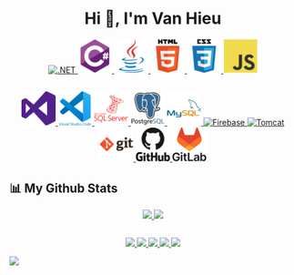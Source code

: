 <h1 align="center">Hi 👋, I'm Van Hieu</h1>

<div align="center">
    <a href="https://dotnet.microsoft.com" target="_blank" rel="noreferrer">
        <img src="https://cdn.jsdelivr.net/gh/devicons/devicon/icons/dot-net/dot-net-original-wordmark.svg" alt=".NET" width="60" height="60" />
    </a>
    <a href="https://docs.microsoft.com/en-us/dotnet/csharp" target="_blank" rel="noreferrer">
        <img src="https://raw.githubusercontent.com/devicons/devicon/master/icons/csharp/csharp-original.svg" alt="C#" width="60" height="60" />
    </a>    
    <a href="https://www.java.com" target="_blank" rel="noreferrer">
        <img src="https://raw.githubusercontent.com/devicons/devicon/master/icons/java/java-original.svg" alt="Java" width="60" height="60" />
    </a>    
    <a href="https://www.w3.org/html" target="_blank" rel="noreferrer">
        <img src="https://raw.githubusercontent.com/devicons/devicon/master/icons/html5/html5-original-wordmark.svg" alt="HTML5" width="60" height="60" />
    </a>    
    <a href="https://www.w3.org/Style/CSS" target="_blank" rel="noreferrer">
        <img src="https://raw.githubusercontent.com/devicons/devicon/master/icons/css3/css3-original-wordmark.svg" alt="CSS3" width="60" height="60" />
    </a>
    <a href="https://developer.mozilla.org/en-US/docs/Web/JavaScript" target="_blank" rel="noreferrer">
        <img src="https://raw.githubusercontent.com/devicons/devicon/master/icons/javascript/javascript-original.svg" alt="JavaScript" width="60" height="60" />
    </a>
</div>

## 
<div align="center">
    <a href="https://visualstudio.microsoft.com" target="_blank" rel="noreferrer">
        <img src="https://raw.githubusercontent.com/devicons/devicon/master/icons/visualstudio/visualstudio-plain.svg" alt="Visual studio" width="60" height="60" />
    </a>
    <a href="https://code.visualstudio.com" target="_blank" rel="noreferrer">
        <img src="https://raw.githubusercontent.com/devicons/devicon/master/icons/vscode/vscode-original-wordmark.svg" alt="Visual studio code" width="60" height="60" />
    </a>
    <a href="https://www.microsoft.com/en-us/sql-server" target="_blank" rel="noreferrer">
        <img src="https://raw.githubusercontent.com/devicons/devicon/master/icons/microsoftsqlserver/microsoftsqlserver-plain-wordmark.svg" alt="Microsoft SQL Server" width="60" height="60" />
    </a>
    <a href="https://www.postgresql.org" target="_blank" rel="noreferrer">
        <img src="https://raw.githubusercontent.com/devicons/devicon/master/icons/postgresql/postgresql-original-wordmark.svg" alt="SQL" width="60" height="60" />
    </a>
    <a href="https://www.mysql.com" target="_blank" rel="noreferrer">
        <img src="https://raw.githubusercontent.com/devicons/devicon/master/icons/mysql/mysql-original-wordmark.svg" alt="MySQL" width="60" height="60" />
    </a>
    <a href="https://firebase.google.com" target="_blank" rel="noreferrer">
        <img src="https://cdn.jsdelivr.net/gh/devicons/devicon/icons/firebase/firebase-plain-wordmark.svg" alt="Firebase" width="60" height="60" />
    </a>
    <a href="https://tomcat.apache.org" target="_blank" rel="noreferrer">
        <img src="https://cdn.jsdelivr.net/gh/devicons/devicon/icons/tomcat/tomcat-original-wordmark.svg" alt="Tomcat" width="60" height="60" />
    </a>
    <a href="https://git-scm.com" target="_blank" rel="noreferrer">
        <img src="https://raw.githubusercontent.com/devicons/devicon/master/icons/git/git-original-wordmark.svg" alt="Git" width="60" height="60" />
    </a>
    <a href="https://github.com" target="_blank" rel="noreferrer">
        <img src="https://raw.githubusercontent.com/devicons/devicon/master/icons/github/github-original-wordmark.svg" alt="Github" width="60" height="60" />
    </a>
    <a href="https://about.gitlab.com" target="_blank" rel="noreferrer">
        <img src="https://raw.githubusercontent.com/devicons/devicon/master/icons/gitlab/gitlab-original-wordmark.svg" alt="Gitlab" width="60" height="60" />
    </a>
</div>

## 📊 My Github Stats
<div align="center">
    <a href="https://github.com/vanhieu-it">
        <img height="180" src="https://github-readme-stats.vercel.app/api/top-langs?username=vanhieu-it&langs_count=8&layout=compact&theme=algolia&border_radius=20" />
        <img height="180" src="https://streak-stats.demolab.com/?user=vanhieu-it&theme=algolia&border_radius=20&date_format=j/n/Y" />
    </a>
</div>

##

<div align="center">
    </a>
        <a href="https://www.linkedin.com/in/vanhieu-it" target="_blank">
        <img src="https://img.shields.io/badge/linkedin-4867AC.svg?style=for-the-badge&logo=linkedin&logoColor=white" target="_blank">
    </a>
        <a href="https://github.com/vanhieu-it" target="_blank">
        <img src="https://img.shields.io/badge/github-%23181717.svg?style=for-the-badge&logo=github&logoColor=white" target="_blank">
    </a>
    <a href="https://gitlab.com/vanhieu99it" target="_blank">
        <img src="https://img.shields.io/badge/gitlab-360D71.svg?style=for-the-badge&logo=gitlab&logoColor=white" target="_blank">
    </a>
    <a href="mailto:vanhieu99it@gmail.com" target="_blank">
        <img src="https://img.shields.io/badge/Gmail-D14836?style=for-the-badge&logo=gmail&logoColor=white" target="_blank">
    </a>
    <a href="https://www.facebook.com/hieudv.9x" target="_blank">
        <img src="https://img.shields.io/badge/Facebook-4867AA?style=for-the-badge&logo=facebook&logoColor=white" target="_blank">
    </a>
</div>

![](https://komarev.com/ghpvc/?username=vanhieu-it)
